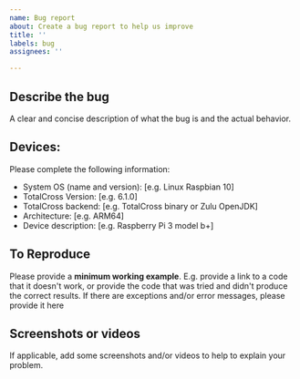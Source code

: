 ```yaml
---
name: Bug report
about: Create a bug report to help us improve
title: ''
labels: bug
assignees: ''

---
```


## Describe the bug
A clear and concise description of what the bug is and the actual behavior.


## Devices:
Please complete the following information:
 - System OS (name and version): [e.g. Linux Raspbian 10]
 - TotalCross Version: [e.g. 6.1.0]
 - TotalCross backend: [e.g. TotalCross binary or Zulu OpenJDK]
 - Architecture: [e.g. ARM64]
 - Device description: [e.g. Raspberry Pi 3 model b+]
 
 
## To Reproduce
Please provide a **minimum working example**. E.g. provide a link to a code that it doesn't work, or provide the code that was tried and didn't produce the correct results. If there are exceptions and/or error messages, please provide it here


## Screenshots or videos
If applicable, add some screenshots and/or videos to help to explain your problem.

